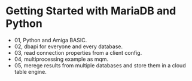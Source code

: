 # Getting Started with MariaDB and Python

* 01, Python and Amiga BASIC.
* 02, dbapi for everyone and every database.
* 03, read connection properties from a client config.
* 04, multiprocessing example as mqm.
* 05, merege results from multiple databases and store them in a cloud table engine.

